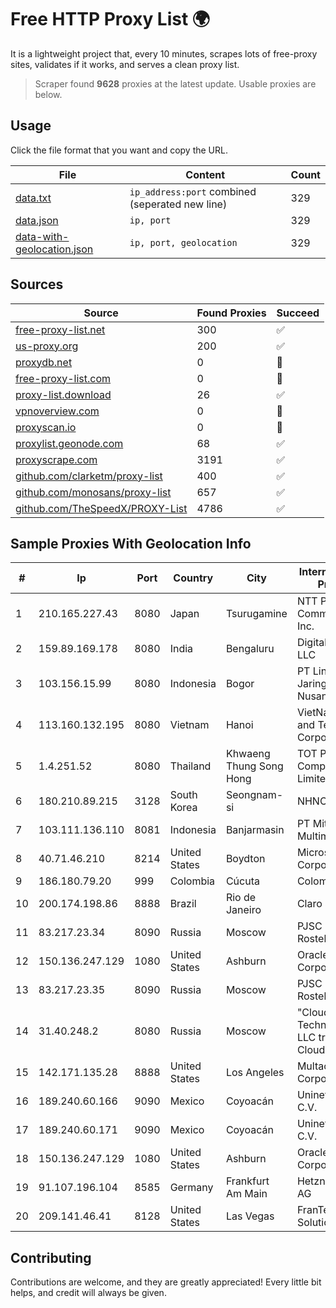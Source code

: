 
# Free HTTP Proxy List 🌍

It is a lightweight project that, every 10 minutes, scrapes lots of free-proxy sites, validates if it works, and serves a clean proxy list.


> Scraper found **9628** proxies at the latest update. Usable proxies are below.

## Usage

Click the file format that you want and copy the URL.


|File|Content|Count|
|----|-------|-----|
|[data.txt](https://raw.githubusercontent.com/themiralay/Proxy-List-World/master/data.txt)|`ip_address:port` combined (seperated new line)|329|
|[data.json](https://raw.githubusercontent.com/themiralay/Proxy-List-World/master/data.json)|`ip, port`|329|
|[data-with-geolocation.json](https://raw.githubusercontent.com/themiralay/Proxy-List-World/master/data-with-geolocation.json)|`ip, port, geolocation`|329|

## Sources

|Source|Found Proxies|Succeed|
|------|-------------|-------|
|[free-proxy-list.net](https://free-proxy-list.net)|300|✅|
|[us-proxy.org](https://www.us-proxy.org)|200|✅|
|[proxydb.net](http://proxydb.net)|0|🚫|
|[free-proxy-list.com](https://free-proxy-list.com/?page=&port=&type%5B%5D=http&type%5B%5D=https&up_time=0&search=Search)|0|🚫|
|[proxy-list.download](https://www.proxy-list.download/HTTP)|26|✅|
|[vpnoverview.com](https://vpnoverview.com/privacy/anonymous-browsing/free-proxy-servers)|0|🚫|
|[proxyscan.io](https://www.proxyscan.io)|0|🚫|
|[proxylist.geonode.com](https://proxylist.geonode.com/api/proxy-list?limit=300&page=1&sort_by=lastChecked&sort_type=desc&protocols=http,https)|68|✅|
|[proxyscrape.com](https://api.proxyscrape.com/v2/?request=displayproxies&protocol=http&timeout=10000&country=all&ssl=all&anonymity=all)|3191|✅|
|[github.com/clarketm/proxy-list](https://raw.githubusercontent.com/clarketm/proxy-list/master/proxy-list-raw.txt)|400|✅|
|[github.com/monosans/proxy-list](https://raw.githubusercontent.com/monosans/proxy-list/main/proxies/http.txt)|657|✅|
|[github.com/TheSpeedX/PROXY-List](https://raw.githubusercontent.com/TheSpeedX/PROXY-List/master/http.txt)|4786|✅|


## Sample Proxies With Geolocation Info

|#|Ip|Port|Country|City|Internet Service Provider|
|-|--|----|-------|----|-------------------------|
|1|210.165.227.43|8080|Japan|Tsurugamine|NTT PC Communications, Inc.|
|2|159.89.169.178|8080|India|Bengaluru|DigitalOcean, LLC|
|3|103.156.15.99|8080|Indonesia|Bogor|PT Lintas Jaringan Nusantara|
|4|113.160.132.195|8080|Vietnam|Hanoi|VietNam Post and Telecom Corporation|
|5|1.4.251.52|8080|Thailand|Khwaeng Thung Song Hong|TOT Public Company Limited|
|6|180.210.89.215|3128|South Korea|Seongnam-si|NHNCLOUD|
|7|103.111.136.110|8081|Indonesia|Banjarmasin|PT Mitra Lintas Multimedia|
|8|40.71.46.210|8214|United States|Boydton|Microsoft Corporation|
|9|186.180.79.20|999|Colombia|Cúcuta|Colombia Móvil|
|10|200.174.198.86|8888|Brazil|Rio de Janeiro|Claro S.A|
|11|83.217.23.34|8090|Russia|Moscow|PJSC Rostelecom|
|12|150.136.247.129|1080|United States|Ashburn|Oracle Corporation|
|13|83.217.23.35|8090|Russia|Moscow|PJSC Rostelecom|
|14|31.40.248.2|8080|Russia|Moscow|"Cloud Technologies" LLC trading as Cloud.ru|
|15|142.171.135.28|8888|United States|Los Angeles|Multacom Corporation|
|16|189.240.60.166|9090|Mexico|Coyoacán|Uninet S.A. de C.V.|
|17|189.240.60.171|9090|Mexico|Coyoacán|Uninet S.A. de C.V.|
|18|150.136.247.129|1080|United States|Ashburn|Oracle Corporation|
|19|91.107.196.104|8585|Germany|Frankfurt Am Main|Hetzner Online AG|
|20|209.141.46.41|8128|United States|Las Vegas|FranTech Solutions|



## Contributing

Contributions are welcome, and they are greatly appreciated! Every
little bit helps, and credit will always be given.

